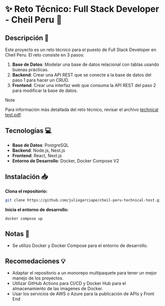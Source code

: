 # :sparkles: Reto Técnico: Full Stack Developer - Cheil Peru :dart:

## Descripción :page_facing_up:

Este proyecto es un reto técnico para el puesto de Full Stack Developer en Cheil Peru. El reto consiste en 3 pasos:

1. **Base de Datos**: Modelar una base de datos relacional con tablas usando buenas prácticas.
2. **Backend**: Crear una API REST que se conecte a la base de datos del paso 1 para hacer un CRUD. 
3. **Frontend**: Crear una interfaz web que consuma la API REST del paso 2 para modificar la base de datos.

> [!NOTE]
> Para información más detallada del reto técnico, revisar el archivo [technical test.pdf](media/technical-test.pdf).

## Tecnologías :computer:

- **Base de Datos**: PostgreSQL
- **Backend**: Node.js, Nest.js
- **Frontend**: React, Next.js
- **Entorno de Desarrollo**: Docker, Docker Compose V2

## Instalación :inbox_tray:

**Clona el repositorio:**

```bash
git clone https://github.com/juliogarciape/cheil-peru-technical-test.git
```

**Inicia el entorno de desarrollo:**

```bash
docker compose up
```

## Notas :memo:

- Se utilizo Docker y Docker Compose para el entorno de desarrollo.

## Recomedaciones :bulb:

- Adaptar el repositorio a un monorepo multipaquete para tener un mejor manejo de los proyectos.
- Utilizar GitHub Actions para CI/CD y Docker Hub para el almacenamiento de las imagenes de Docker.
- Usar los servicios de AWS o Azure para la publicación de APIs y Front End
